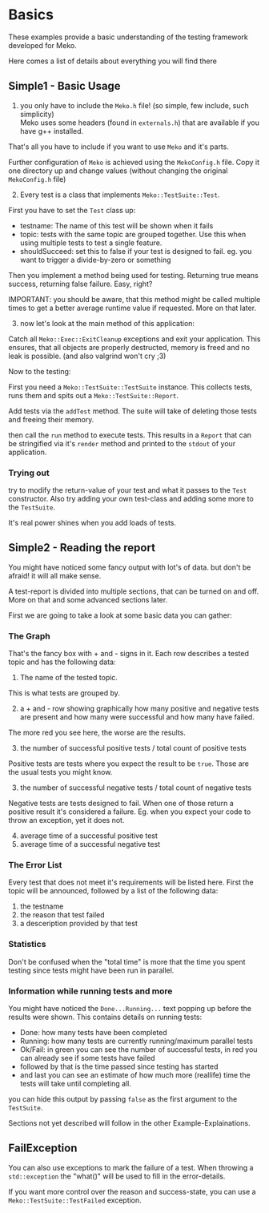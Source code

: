# Basics

These examples provide a basic understanding of the testing framework developed for Meko.

Here comes a list of details about everything you will find there

## Simple1 - Basic Usage

1. you only have to include the `Meko.h` file! (so simple, few include, such simplicity)\
Meko uses some headers (found in `externals.h`) that are available if you have g++ installed.

That's all you have to include if you want to use `Meko` and it's parts.

Further configuration of `Meko` is achieved using the `MekoConfig.h` file.
Copy it one directory up and change values (without changing the original `MekoConfig.h` file)

2. Every test is a class that implements `Meko::TestSuite::Test`.

First you have to set the `Test` class up:
- testname: The name of this test will be shown when it fails
- topic: tests with the same topic are grouped together.
    Use this when using multiple tests to test a single feature.
- shouldSucceed: set this to false if your test is designed to fail.
    eg. you want to trigger a divide-by-zero or something

Then you implement a method being used for testing.
Returning true means success, returning false failure. Easy, right?

IMPORTANT: you should be aware, that this method might be called multiple times to get a better average runtime value if requested.
More on that later.

3. now let's look at the main method of this application:

Catch all `Meko::Exec::ExitCleanup` exceptions and exit your application. This ensures, that all objects are properly destructed, memory is freed and no leak is possible. (and also valgrind won't cry ;3)

Now to the testing:

First you need a `Meko::TestSuite::TestSuite` instance. This collects tests, runs them and spits out a `Meko::TestSuite::Report`.

Add tests via the `addTest` method. The suite will take of deleting those tests and freeing their memory.

then call the `run` method to execute tests. This results in a `Report` that can be stringified via it's `render` method and printed to the `stdout` of your application.

### Trying out

try to modify the return-value of your test and what it passes to the `Test` constructor. Also try adding your own test-class and adding some more to the `TestSuite`.

It's real power shines when you add loads of tests.

## Simple2 - Reading the report

You might have noticed some fancy output with lot's of data. but don't be afraid! it will all make sense.

A test-report is divided into multiple sections, that can be turned on and off. More on that and some advanced sections later.

First we are going to take a look at some basic data you can gather:

### The Graph

That's the fancy box with + and - signs in it.
Each row describes a tested topic and has the following data:

1. The name of the tested topic.

This is what tests are grouped by.

2. a + and - row showing graphically how many positive and negative tests are present and how many were successful and how many have failed.

The more red you see here, the worse are the results.

3. the number of successful positive tests / total count of positive tests

Positive tests are tests where you expect the result to be `true`. Those are the usual tests you might know.

3. the number of successful negative tests / total count of negative tests

Negative tests are tests designed to fail.
When one of those return a positive result it's considered a failure.
Eg. when you expect your code to throw an exception, yet it does not.

4. average time of a successful positive test
5. average time of a successful negative test

### The Error List

Every test that does not meet it's requirements will be listed here.
First the topic will be announced, followed by a list of the following data:
1. the testname
2. the reason that test failed
3. a desceription provided by that test

### Statistics

Don't be confused when the "total time" is more that the time you spent testing since tests might have been run in parallel.

### Information while running tests and more

You might have noticed the `Done...Running...` text popping up before the results were shown.
This contains details on running tests:
- Done: how many tests have been completed
- Running: how many tests are currently running/maximum parallel tests
- Ok/Fail: in green you can see the number of successful tests, in red you can already see if some tests have failed
- followed by that is the time passed since testing has started
- and last you can see an estimate of how much more (reallife) time the tests will take until completing all.

you can hide this output by passing `false` as the first argument to the `TestSuite`.

Sections not yet described will follow in the other Example-Explainations.

## FailException

You can also use exceptions to mark the failure of a test.
When throwing a `std::exception` the "what()" will be used to fill in the error-details.

If you want more control over the reason and success-state, you can use a `Meko::TestSuite::TestFailed` exception.
